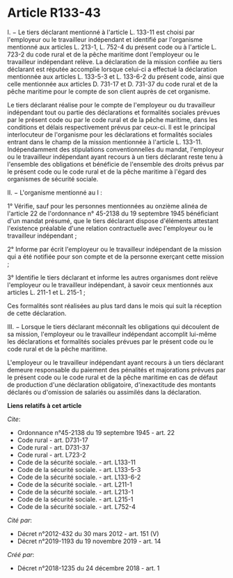 # Article R133-43

I. − Le tiers déclarant mentionné à l'article L. 133-11 est choisi par l'employeur ou le travailleur indépendant et identifié
par l'organisme mentionné aux articles L. 213-1, L. 752-4 du présent code ou à l'article L. 723-2 du code rural et de la
pêche maritime dont l'employeur ou le travailleur indépendant relève. La déclaration de la mission confiée au tiers déclarant
est réputée accomplie lorsque celui-ci a effectué la déclaration mentionnée aux articles L. 133-5-3 et L. 133-6-2 du présent
code, ainsi que celle mentionnée aux articles D. 731-17 et D. 731-37 du code rural et de la pêche maritime pour le compte de
son client auprès de cet organisme. 

Le tiers déclarant réalise pour le compte de l'employeur ou du travailleur indépendant tout ou partie des déclarations et
formalités sociales prévues par le présent code ou par le code rural et de la pêche maritime, dans les conditions et délais
respectivement prévus par ceux-ci. Il est le principal interlocuteur de l'organisme pour les déclarations et formalités
sociales entrant dans le champ de la mission mentionnée à l'article L. 133-11. Indépendamment des stipulations
conventionnelles du mandat, l'employeur ou le travailleur indépendant ayant recours à un tiers déclarant reste tenu à
l'ensemble des obligations et bénéficie de l'ensemble des droits prévus par le présent code ou le code rural et de la pêche
maritime à l'égard des organismes de sécurité sociale. 

II. − L'organisme mentionné au I : 

1° Vérifie, sauf pour les personnes mentionnées au onzième alinéa de l'article 22 de l'ordonnance n° 45-2138 du 19 septembre
1945 bénéficiant d'un mandat présumé, que le tiers déclarant dispose d'éléments attestant l'existence préalable d'une
relation contractuelle avec l'employeur ou le travailleur indépendant ; 

2° Informe par écrit l'employeur ou le travailleur indépendant de la mission qui a été notifiée pour son compte et de la
personne exerçant cette mission ; 

3° Identifie le tiers déclarant et informe les autres organismes dont relève l'employeur ou le travailleur indépendant, à
savoir ceux mentionnés aux articles L. 211-1 et L. 215-1 ; 

Ces formalités sont réalisées au plus tard dans le mois qui suit la réception de cette déclaration. 

III. − Lorsque le tiers déclarant méconnaît les obligations qui découlent de sa mission, l'employeur ou le travailleur
indépendant accomplit lui-même les déclarations et formalités sociales prévues par le présent code ou le code rural et de la
pêche maritime. 

L'employeur ou le travailleur indépendant ayant recours à un tiers déclarant demeure responsable du paiement des pénalités et
majorations prévues par le présent code ou le code rural et de la pêche maritime en cas de défaut de production d'une
déclaration obligatoire, d'inexactitude des montants déclarés ou d'omission de salariés ou assimilés dans la déclaration.

**Liens relatifs à cet article**

_Cite_:

  - Ordonnance n°45-2138 du 19 septembre 1945 - art. 22
  - Code rural - art. D731-17
  - Code rural - art. D731-37
  - Code rural - art. L723-2
  - Code de la sécurité sociale. - art. L133-11
  - Code de la sécurité sociale. - art. L133-5-3
  - Code de la sécurité sociale. - art. L133-6-2
  - Code de la sécurité sociale. - art. L211-1
  - Code de la sécurité sociale. - art. L213-1
  - Code de la sécurité sociale. - art. L215-1
  - Code de la sécurité sociale. - art. L752-4

_Cité par_:

  - Décret n°2012-432 du 30 mars 2012 - art. 151 (V)
  - Décret n°2019-1193 du 19 novembre 2019 - art. 14

_Créé par_:

  - Décret n°2018-1235 du 24 décembre 2018 - art. 1
